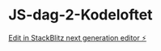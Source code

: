 # JS-dag-2-Kodeloftet

[Edit in StackBlitz next generation editor ⚡️](https://stackblitz.com/~/github.com/Chonkz90/JS-dag-2-Kodeloftet)